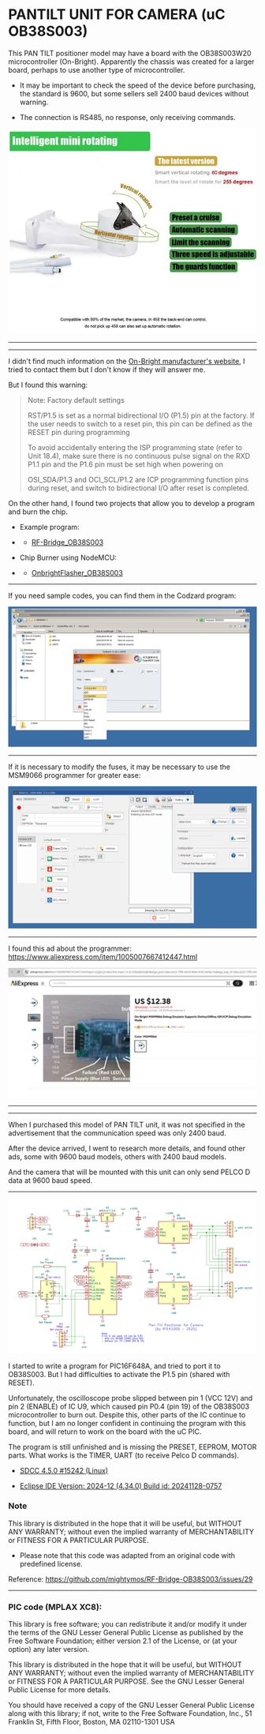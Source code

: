 # PANTILT UNIT FOR CAMERA (uC OB38S003)

This PAN TILT positioner model may have a board with the OB38S003W20 microcontroller (On-Bright). Apparently the chassis was created for a larger board, perhaps to use another type of microcontroller.

- It may be important to check the speed of the device before purchasing, the standard is 9600, but some sellers sell 2400 baud devices without warning.

- The connection is RS485, no response, only receiving commands.

![img](https://raw.githubusercontent.com/rtek1000/OB38S003-PANTILT-UNIT-FOR-CAMERA/refs/heads/main/Img/Ad3.jpg)

-----

-----

I didn't find much information on the [On-Bright manufacturer's website](https://www.on-bright.com/en/index/product/detail/cid/126/id/375.shtml), I tried to contact them but I don't know if they will answer me.

But I found this warning:
> Note: Factory default settings
>
> RST/P1.5 is set as a normal bidirectional I/O (P1.5) pin at the factory. If the user needs to switch to a reset pin, this pin can be defined as the RESET pin during programming
>
> To avoid accidentally entering the ISP programming state (refer to Unit 18.4), make sure there is no continuous pulse signal on the RXD P1.1 pin and the P1.6 pin must be set high when powering on
>
> OSI_SDA/P1.3 and OCI_SCL/P1.2 are ICP programming function pins during reset, and switch to bidirectional I/O after reset is completed.

On the other hand, I found two projects that allow you to develop a program and burn the chip.

- Example program:
- - [RF-Bridge_OB38S003 ](https://github.com/rtek1000/RF-Bridge_OB38S003)

- Chip Burner using NodeMCU:
- - [OnbrightFlasher_OB38S003 ](https://github.com/rtek1000/OnbrightFlasher_OB38S003)

-----

If you need sample codes, you can find them in the Codzard program:

![img](https://raw.githubusercontent.com/rtek1000/OB38S003-PANTILT-UNIT-FOR-CAMERA/refs/heads/main/Img/Codzard.png)

-----

If it is necessary to modify the fuses, it may be necessary to use the MSM9066 programmer for greater ease:

![img](https://raw.githubusercontent.com/rtek1000/OB38S003-PANTILT-UNIT-FOR-CAMERA/refs/heads/main/Img/SMAP%20AC.png)

-----

I found this ad about the programmer:
https://www.aliexpress.com/item/1005007667412447.html

![img](https://raw.githubusercontent.com/rtek1000/OB38S003-PANTILT-UNIT-FOR-CAMERA/refs/heads/main/Img/MSM9066_ad.png)

-----

-----

When I purchased this model of PAN TILT unit, it was not specified in the advertisement that the communication speed was only 2400 baud.

After the device arrived, I went to research more details, and found other ads, some with 9600 baud models, others with 2400 baud models.

And the camera that will be mounted with this unit can only send PELCO D data at 9600 baud speed.

-----

![img](https://raw.githubusercontent.com/rtek1000/OB38S003-PANTILT-UNIT-FOR-CAMERA/refs/heads/main/Img/Schematic_PANTILT.png)

I started to write a program for PIC16F648A, and tried to port it to OB38S003. But I had difficulties to activate the P1.5 pin (shared with RESET).

Unfortunately, the oscilloscope probe slipped between pin 1 (VCC 12V) and pin 2 (ENABLE) of IC U9, which caused pin P0.4 (pin 19) of the OB38S003 microcontroller to burn out. Despite this, other parts of the IC continue to function, but I am no longer confident in continuing the program with this board, and will return to work on the board with the uC PIC.

The program is still unfinished and is missing the PRESET, EEPROM, MOTOR parts. What works is the TIMER, UART (to receive Pelco D commands).

- [SDCC 4.5.0 #15242 (Linux)](https://sourceforge.net/projects/sdcc/files/sdcc/4.5.0/)

- [Eclipse IDE Version: 2024-12 (4.34.0) Build id: 20241128-0757](https://download.eclipse.org/eclipse/downloads/)

### Note 
This library is distributed in the hope that it will be useful, but WITHOUT ANY WARRANTY; without even the implied warranty of MERCHANTABILITY or FITNESS FOR A PARTICULAR PURPOSE.

- Please note that this code was adapted from an original code with predefined license.

Reference: https://github.com/mightymos/RF-Bridge-OB38S003/issues/29

-----

### PIC code (MPLAX XC8):

This library is free software; you can redistribute it and/or modify it under the terms of the GNU Lesser General Public License as published by the Free Software Foundation; either version 2.1 of the License, or (at your option) any later version.

This library is distributed in the hope that it will be useful, but WITHOUT ANY WARRANTY; without even the implied warranty of MERCHANTABILITY or FITNESS FOR A PARTICULAR PURPOSE. See the GNU Lesser General Public License for more details.

You should have received a copy of the GNU Lesser General Public License along with this library; if not, write to the Free Software Foundation, Inc., 51 Franklin St, Fifth Floor, Boston, MA 02110-1301 USA



